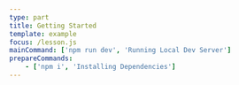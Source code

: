 ```yaml
---
type: part
title: Getting Started
template: example
focus: /lesson.js
mainCommand: ['npm run dev', 'Running Local Dev Server']
prepareCommands: 
    - ['npm i', 'Installing Dependencies']
---
```

